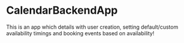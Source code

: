 # CalendarBackendApp
This is an app which details with user creation, setting default/custom availability timings and booking events based on availability!
